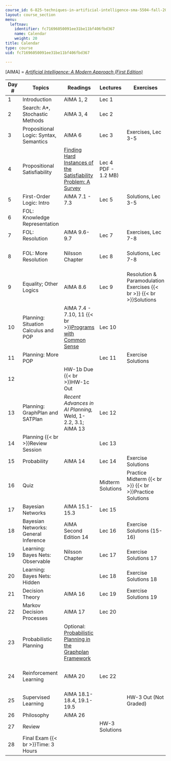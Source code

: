 ```yaml
---
course_id: 6-825-techniques-in-artificial-intelligence-sma-5504-fall-2002
layout: course_section
menu:
  leftnav:
    identifier: fc71696050091ee31be11bf406fbd367
    name: Calendar
    weight: 20
title: Calendar
type: course
uid: fc71696050091ee31be11bf406fbd367

---
```


\[AIMA\] = [_Artificial Intelligence: A Modern Approach (First Edition)_](http://www.cs.berkeley.edu/~russell/aima.html)

| Day # | Topics | Readings | Lectures | Exercises | Assignments |
| --- | --- | --- | --- | --- | --- |
| 1 | Introduction | AIMA 1, 2 | Lec 1 | &nbsp; |
| 2 | Search: A\*, Stochastic Methods | AIMA 3, 4 | Lec 2 | &nbsp; |
| 3 | Propositional Logic: Syntax, Semantics | AIMA 6 | Lec 3 | Exercises, Lec 3-5 | &nbsp; |
| 4 | Propositional Satisfiability | [Finding Hard Instances of the Satisfiability Problem: A Survey](http://www.cs.sfu.ca/~mitchell/) | Lec 4 PDF - 1.2 MB) | &nbsp; | HW-1a Out |
| 5 | First-Order Logic: Intro | AIMA 7.1 - 7.3 | Lec 5 | Solutions, Lec 3-5 | &nbsp; |
| 6 | FOL: Knowledge Representation | &nbsp; |
| 7 | FOL: Resolution | AIMA 9.6-9.7 | Lec 7 | Exercises, Lec 7-8 | &nbsp; |
| 8 | FOL: More Resolution | Nilsson Chapter | Lec 8 | Solutions, Lec 7-8 | HW-1b Out  {{< br >}}HW-1a Due |
| 9 | Equality; Other Logics | AIMA 8.6 | Lec 9 | Resolution & Paramodulation Exercises  {{< br >}}  {{< br >}}Solutions | &nbsp; |
| 10 | Planning: Situation Calculus and POP | AIMA 7.4 - 7.10, 11  {{< br >}}[Programs with Common Sense](http://www-formal.stanford.edu/jmc/mcc59.html) | Lec 10 | &nbsp; |
| 11 | Planning: More POP | &nbsp; | Lec 11 | Exercise Solutions | &nbsp; |
| 12 | &nbsp; | HW-1b Due  {{< br >}}HW-1c Out |
| 13 | Planning: GraphPlan and SATPlan | _Recent Advances in AI Planning,_ Weld, 1-2.2, 3.1; AIMA 13 | Lec 12 | &nbsp; |
| 14 | Planning  {{< br >}}Review Session | &nbsp; | Lec 13 | &nbsp; |
| 15 | Probability | AIMA 14 | Lec 14 | Exercise Solutions | HW-1c Due |
| 16 | Quiz | &nbsp; | Midterm Solutions | Practice Midterm  {{< br >}}  {{< br >}}Practice Solutions | &nbsp; |
| 17 | Bayesian Networks | AIMA 15.1-15.3 | Lec 15 | &nbsp; |
| 18 | Bayesian Networks: General Inference | AIMA Second Edition 14 | Lec 16 | Exercise Solutions (15-16) | &nbsp; |
| 19 | Learning: Bayes Nets: Observable | Nilsson Chapter | Lec 17 | Exercise Solutions 17 | HW 2a Out |
| 20 | Learning: Bayes Nets: Hidden | &nbsp; | Lec 18 | Exercise Solutions 18 | &nbsp; |
| 21 | Decision Theory | AIMA 16 | Lec 19 | Exercise Solutions 19 | &nbsp; |
| 22 | Markov Decision Processes | AIMA 17 | Lec 20 | &nbsp; |
| 23 | Probabilistic Planning | Optional: [Probabilistic Planning in the Graphplan Framework](http://www-2.cs.cmu.edu/~jcl/papers/papers.html) | &nbsp; |
| 24 | Reinforcement Learning | AIMA 20 | Lec 22 | &nbsp; | HW-2a Due  {{< br >}}HW-2b Out |
| 25 | Supervised Learning | AIMA 18.1-18.4, 19.1-19.5 | &nbsp; | HW-3 Out (Not Graded) |
| 26 | Philosophy | AIMA 26 | &nbsp; |
| 27 | Review | &nbsp; | HW-3 Solutions |
| 28 | Final Exam  {{< br >}}Time: 3 Hours | &nbsp; |